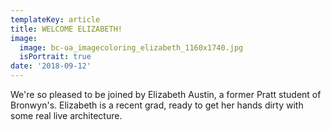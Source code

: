 ```yaml
---
templateKey: article
title: WELCOME ELIZABETH!
image:
  image: bc-oa_imagecoloring_elizabeth_1160x1740.jpg
  isPortrait: true
date: '2018-09-12'
---
```

We're so pleased to be joined by Elizabeth Austin, a former Pratt student of Bronwyn's. Elizabeth is a recent grad, ready to get her hands dirty with some real live architecture.
